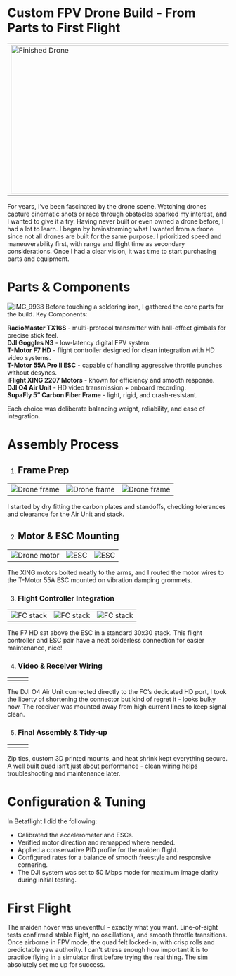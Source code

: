 # Custom FPV Drone Build - From Parts to First Flight
<table align="center">
  <tr>
    <td>
      <img src="https://github.com/user-attachments/assets/41a91c4a-aa20-416a-8e03-896d3797085f" alt="Finished Drone" width="600" height="338">
    </td>
    <td>
      <img src="https://github.com/user-attachments/assets/121ef716-b179-4fc7-9722-37cfce5dfef0" alt="Flying footage from drone!" >
    </td>
  </tr>
</table>
For years, I’ve been fascinated by the drone scene. Watching drones capture cinematic shots or race through obstacles sparked my interest, and I wanted to give it a try. Having never built or even owned a drone before, I had a lot to learn. I began by brainstorming what I wanted from a drone since not all drones are built for the same purpose. I prioritized speed and maneuverability first, with range and flight time as secondary considerations. Once I had a clear vision, it was time to start purchasing parts and equipment.


# Parts & Components
![IMG_9938](https://github.com/user-attachments/assets/d99e876b-3964-4325-861e-4833d4d48c05)
Before touching a soldering iron, I gathered the core parts for the build.
Key Components:

**RadioMaster TX16S** - multi-protocol transmitter with hall-effect gimbals for precise stick feel.  
**DJI Goggles N3** - low-latency digital FPV system.  
**T-Motor F7 HD** - flight controller designed for clean integration with HD video systems.  
**T-Motor 55A Pro II ESC** - capable of handling aggressive throttle punches without desyncs.  
**iFlight XING 2207 Motors** - known for efficiency and smooth response.  
**DJI O4 Air Unit** - HD video transmission + onboard recording.  
**SupaFly 5” Carbon Fiber Frame** - light, rigid, and crash-resistant.  

Each choice was deliberate balancing weight, reliability, and ease of integration.

# Assembly Process
1. ## Frame Prep
<table align="center">
  <tr>
    <td>
      <img src="https://github.com/user-attachments/assets/324598f9-3496-496a-92eb-70fc0c61390f" alt="Drone frame">
    </td>
    <td>
      <img src="https://github.com/user-attachments/assets/33158480-1647-44af-a1e2-700411d329c6" alt="Drone frame" >
    </td>
    <td>
      <img src="https://github.com/user-attachments/assets/8ef9784c-9fd2-4067-9937-637bd426b12a" alt="Drone frame" >
    </td>
  </tr>
</table>
I started by dry fitting the carbon plates and standoffs, checking tolerances and clearance for the Air Unit and stack.

2. ## Motor & ESC Mounting
<table align="center">
  <tr>
    <td>
      <img src="https://github.com/user-attachments/assets/d1cfd497-38cf-49de-9c66-c5f8c5deeda3" alt="Drone motor">
    </td>
    <td>
      <img src="https://github.com/user-attachments/assets/c965e8e8-baf6-4db1-bf98-d4b2478ea0bf" alt="ESC" >
    </td>
    <td>
      <img src="https://github.com/user-attachments/assets/dd8da334-d487-406b-85f3-88c797ccc0a2" alt="ESC" >
    </td>

  </tr>
</table>
The XING motors bolted neatly to the arms, and I routed the motor wires to the T-Motor 55A ESC mounted on vibration damping grommets.

3. ### Flight Controller Integration
<table align="center">
  <tr>
    <td>
      <img src="https://github.com/user-attachments/assets/a3525db6-eb53-4a7b-a266-38e833d19421" alt="FC stack">
    </td>
    <td>
      <img src="https://github.com/user-attachments/assets/243726da-56cc-4755-89d6-20598697fb30" alt="FC stack" >
    </td>
    <td>
      <img src="https://github.com/user-attachments/assets/5ab6c9e3-ef87-42cb-aca1-5f2630ed64c4" alt="FC stack" >
    </td>
  </tr>
</table>
The F7 HD sat above the ESC in a standard 30x30 stack. This flight controller and ESC pair have a neat solderless connection for easier maintenance, nice!

4. ### Video & Receiver Wiring
<table align="center">
  <tr>
    <td>
      <img src="https://github.com/user-attachments/assets/14e414b4-8b02-4647-ad6f-9710df742df6" alt="">
    </td>
    <td>
      <img src="https://github.com/user-attachments/assets/c0ac0067-24d7-4d58-ba1b-ee4e57fed8bb" alt="" >
    </td>
    <td>
      <img src="https://github.com/user-attachments/assets/7bca5435-e5fe-4245-9013-9f1e08abaf1e" alt="" >
    </td>
  </tr>
</table>
The DJI O4 Air Unit connected directly to the FC’s dedicated HD port, I took the liberty of shortening the connector but kind of regret it - looks bulky now. The receiver was mounted away from high current lines to keep signal clean.

5. ### Final Assembly & Tidy-up
<table align="center">
  <tr>
    <td>
      <img src="https://github.com/user-attachments/assets/abff59c2-762e-4330-aef7-a3ea8419964b" alt="">
    </td>
    <td>
      <img src="https://github.com/user-attachments/assets/a2b95542-d0ba-4ab8-bcea-b6df31bf90f1" alt="" >
    </td>
    <td>
      <img src="https://github.com/user-attachments/assets/6ef2c346-4fec-4e0d-a273-31b5294d4363" alt="" >
    </td>
  </tr>
</table>
Zip ties, custom 3D printed mounts, and heat shrink kept everything secure. A well built quad isn’t just about performance - clean wiring helps troubleshooting and maintenance later.

# Configuration & Tuning  
In Betaflight I did the following:  
* Calibrated the accelerometer and ESCs.  
* Verified motor direction and remapped where needed.  
* Applied a conservative PID profile for the maiden flight.  
* Configured rates for a balance of smooth freestyle and responsive cornering.  
* The DJI system was set to 50 Mbps mode for maximum image clarity during initial testing.  

# First Flight
The maiden hover was uneventful - exactly what you want. Line-of-sight tests confirmed stable flight, no oscillations, and smooth throttle transitions. Once airborne in FPV mode, the quad felt locked-in, with crisp rolls and predictable yaw authority. I can't stress enough how important it is to practice flying in a simulator first before trying the real thing. The sim absolutely set me up for success.
